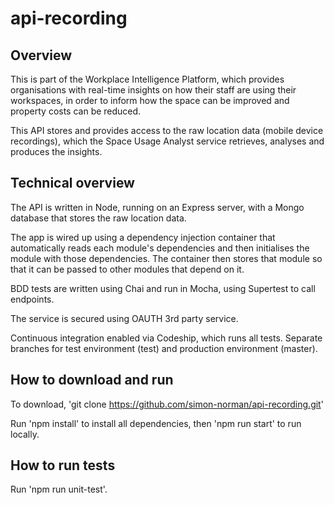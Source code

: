 # api-recording

## Overview

This is part of the Workplace Intelligence Platform, which provides organisations with real-time insights on how their staff are using their workspaces, in order to inform how the space can be improved and property costs can be reduced. 

This API stores and provides access to the raw location data (mobile device recordings), which the Space Usage Analyst service retrieves, analyses and produces the insights. 

## Technical overview

The API is written in Node, running on an Express server, with a Mongo database that stores the raw location data. 

The app is wired up using a dependency injection container that automatically reads each module's dependencies and then initialises the module with those dependencies. The container then stores that module so that it can be passed to other modules that depend on it. 

BDD tests are written using Chai and run in Mocha, using Supertest to call endpoints.

The service is secured using OAUTH 3rd party service. 

Continuous integration enabled via Codeship, which runs all tests. Separate branches for test environment (test) and production environment (master). 

## How to download and run

To download, 'git clone https://github.com/simon-norman/api-recording.git'

Run 'npm install' to install all dependencies, then 'npm run start' to run locally. 

## How to run tests

Run 'npm run unit-test'.




